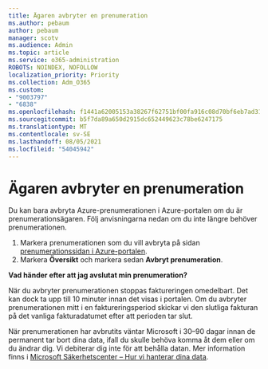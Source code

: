 ```yaml
---
title: Ägaren avbryter en prenumeration
ms.author: pebaum
author: pebaum
manager: scotv
ms.audience: Admin
ms.topic: article
ms.service: o365-administration
ROBOTS: NOINDEX, NOFOLLOW
localization_priority: Priority
ms.collection: Adm_O365
ms.custom:
- "9003797"
- "6838"
ms.openlocfilehash: f1441a62005153a38267f62751bf00fa916c08d70bf6eb7ad31135a262bd5363
ms.sourcegitcommit: b5f7da89a650d2915dc652449623c78be6247175
ms.translationtype: MT
ms.contentlocale: sv-SE
ms.lasthandoff: 08/05/2021
ms.locfileid: "54045942"
---
```

# <a name="cancellation-of-a-subscription-by-owner"></a>Ägaren avbryter en prenumeration

Du kan bara avbryta Azure-prenumerationen i Azure-portalen om du är prenumerationsägaren. Följ anvisningarna nedan om du inte längre behöver prenumerationen.

1. Markera prenumerationen som du vill avbryta på sidan [prenumerationssidan i Azure-portalen](https://ms.portal.azure.com/#blade/Microsoft_Azure_Billing/SubscriptionsBlade).
2. Markera **Översikt** och markera sedan **Avbryt prenumeration**.

**Vad händer efter att jag avslutat min prenumeration?**

När du avbryter prenumerationen stoppas faktureringen omedelbart. Det kan dock ta upp till 10 minuter innan det visas i portalen. Om du avbryter prenumerationen mitt i en faktureringsperiod skickar vi den slutliga fakturan på det vanliga fakturadatumet efter att perioden tar slut.

När prenumerationen har avbrutits väntar Microsoft i 30–90 dagar innan de permanent tar bort dina data, ifall du skulle behöva komma åt dem eller om du ändrar dig. Vi debiterar dig inte för att behålla datan. Mer information finns i [Microsoft Säkerhetscenter – Hur vi hanterar dina data](https://www.microsoft.com/trust-center/privacy/data-management#leave).


